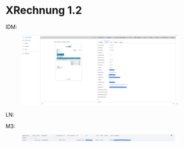 # XRechnung 1.2

IDM:

<figure><img src="../../../../../../.gitbook/assets/image.png" alt=""><figcaption></figcaption></figure>

LN:



M3:

<figure><img src="../../../../../../.gitbook/assets/image (1).png" alt=""><figcaption></figcaption></figure>

